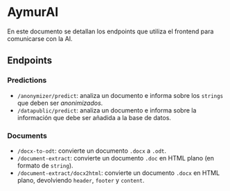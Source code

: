 # AymurAI

En este documento se detallan los endpoints que utiliza el frontend para
comunicarse con la AI.

## Endpoints

### Predictions

- `/anonymizer/predict`: analiza un documento e informa sobre los `strings` que
deben ser _anonimizados_.
- `/datapublic/predict`: analiza un documento e informa sobre la información que
debe ser añadida a la base de datos.

### Documents

- `/docx-to-odt`: convierte un documento `.docx` a `.odt`.
- `/document-extract`: convierte un documento `.doc` en HTML plano (en formato
de `string`).
- `/document-extract/docx2html`: convierte un documento `.docx` en HTML plano,
devolviendo `header`, `footer` y `content`.
